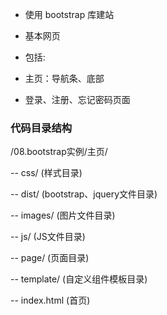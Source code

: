 - 使用 bootstrap 库建站
- 基本网页

- 包括:
- 主页：导航条、底部
- 登录、注册、忘记密码页面

### 代码目录结构

/08.bootstrap实例/主页/

-- css/ (样式目录)

-- dist/ (bootstrap、jquery文件目录)

-- images/ (图片文件目录)

-- js/ (JS文件目录)

-- page/ (页面目录)

-- template/ (自定义组件模板目录)

-- index.html (首页)